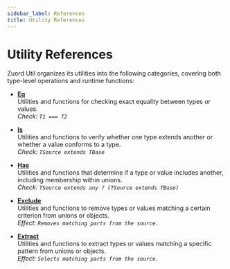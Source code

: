 ```yaml
---
sidebar_label: References
title: Utility References
---
```


# Utility References

Zuord Util organizes its utilities into the following categories, covering both type-level operations and runtime functions:

- **[Eq](./eq/)**  
  Utilities and functions for checking exact equality between types or values.  
  _Check: `T1 === T2`_

- **[Is](./is/)**  
  Utilities and functions to verify whether one type extends another or whether a value conforms to a type.  
  _Check: `TSource extends TBase`_

- **[Has](./has/)**  
  Utilities and functions that determine if a type or value includes another, including membership within unions.  
  _Check: `TSource extends any ? (TSource extends TBase)`_

- **[Exclude](./exclude/)**  
  Utilities and functions to remove types or values matching a certain criterion from unions or objects.  
  _Effect: `Removes matching parts from the source.`_

- **[Extract](./extract/)**  
  Utilities and functions to extract types or values matching a specific pattern from unions or objects.  
  _Effect: `Selects matching parts from the source.`_